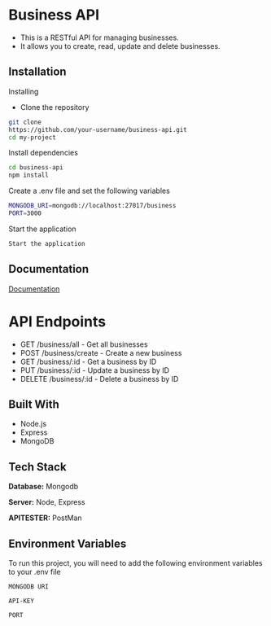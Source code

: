 
# Business API


- This is a RESTful API for managing businesses. 
- It allows you to create, read, update and delete businesses.



## Installation

Installing
- Clone the repository
```bash
git clone
https://github.com/your-username/business-api.git
cd my-project
```
Install dependencies
```bash
cd business-api
npm install
```
Create a .env file and set the following variables
```bash
MONGODB_URI=mongodb://localhost:27017/business
PORT=3000
```
Start the application
```bash
Start the application
```

    
## Documentation

[Documentation](https://linktodocumentation)

# API Endpoints
- GET /business/all - Get all businesses
- POST /business/create - Create a new business
- GET /business/:id - Get a business by ID
- PUT /business/:id - Update a business by ID
- DELETE /business/:id - Delete a business by ID


## Built With
* Node.js
* Express
* MongoDB


## Tech Stack

**Database:** Mongodb

**Server:** Node, Express

**APITESTER:** PostMan
 
## Environment Variables

To run this project, you will need to add the following environment variables to your .env file

`MONGODB URI`

`API-KEY`

`PORT`